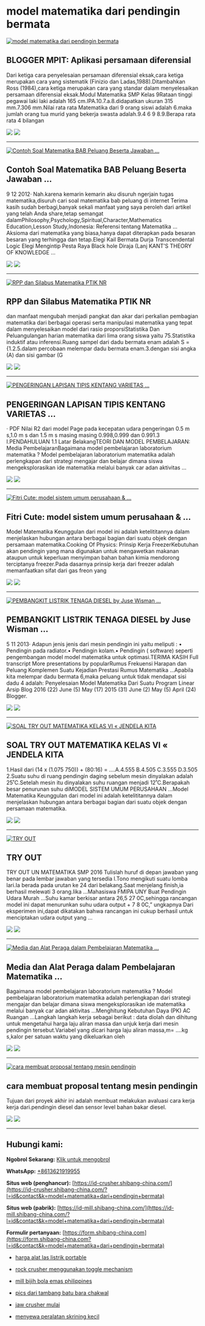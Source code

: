 # model matematika dari pendingin bermata

<a href="https://swt.shibang-china.com/?l=id&img&k=model+matematika+dari+pendingin+bermata" target="_blank">![model matematika dari pendingin bermata](http://static.shibang-china.com/all-800x300/595.jpg)</a>

## BLOGGER MPIT: Aplikasi persamaan diferensial
Dari ketiga cara penyelesaian persamaan diferensial eksak,cara ketiga merupakan cara yang sistematik (Finizio dan Ladas,1988).Ditambahkan Ross (1984),cara ketiga merupakan cara yang standar dalam menyelesaikan persamaan diferensial eksak.Modul Matematika SMP Kelas 9Rataan tinggi pegawai laki laki adalah 165 cm.IPA.10.7.a.8.didapatkan ukuran 315 mm.7.306 mm.Nilai rata rata Matematika dari 9 orang siswi adalah 6.maka jumlah orang tua murid yang bekerja swasta adalah.9.4 6 9 8.9.Berapa rata rata 4 bilangan


<a href="https://whatsapp.shibangsoft.com/WhatsApp.php" target="_blank" title="WhatsApp">![](http://static.shibang-china.com/icon/whatsapp.png)</a> <a href="https://swt.shibang-china.com/?l=id&icon&k=model+matematika+dari+pendingin+bermata" target="_blank">![](http://static.shibang-china.com/icon/chat-id.png)</a>

---

<a href="https://swt.shibang-china.com/?l=id&img&k=model+matematika+dari+pendingin+bermata" target="_blank">![Contoh Soal Matematika BAB Peluang Beserta Jawaban …](http://static.shibang-china.com/all-800x300/1503.jpg)</a>

## Contoh Soal Matematika BAB Peluang Beserta Jawaban …
9 12 2012· Nah.karena kemarin kemarin aku disuruh ngerjain tugas matematika,disuruh cari soal matematika bab peluang di internet Terima kasih sudah berbagi,banyak sekali manfaat yang saya peroleh dari artikel yang telah Anda share,tetap semangat dalamPhilosophy,Psychology,Spiritual,Character,Mathematics Education,Lesson Study,Indonesia: Referensi tentang Matematika …Aksioma dari matematika yang biasa,hanya dapat diterapkan pada besaran besaran yang terhingga dan tetap.Elegi Kail Bermata Durja Transcendental Logic Elegi Mengintip Pesta Raya Black hole Diraja (Lanj KANT’S THEORY OF KNOWLEDGE …


<a href="https://whatsapp.shibangsoft.com/WhatsApp.php" target="_blank" title="WhatsApp">![](http://static.shibang-china.com/icon/whatsapp.png)</a> <a href="https://swt.shibang-china.com/?l=id&icon&k=model+matematika+dari+pendingin+bermata" target="_blank">![](http://static.shibang-china.com/icon/chat-id.png)</a>

---

<a href="https://swt.shibang-china.com/?l=id&img&k=model+matematika+dari+pendingin+bermata" target="_blank">![RPP dan Silabus Matematika PTIK NR](http://static.shibang-china.com/all-800x300/750.jpg)</a>

## RPP dan Silabus Matematika PTIK NR
dan manfaat mengubah menjadi pangkat dan akar dari perkalian pembagian matematika dari berbagai operasi serta manipulasi matematika yang tepat dalam menyelesaikan model dari rasio proporsiStatistika Dan Peluangulangan harian matematika dari lima orang siswa yaitu 75.Statistika induktif atau inferensi.Ruang sampel dari dadu bermata enam adalah S = {1.2.5.dalam percobaan melempar dadu bermata enam.3.dengan sisi angka (A) dan sisi gambar (G


<a href="https://whatsapp.shibangsoft.com/WhatsApp.php" target="_blank" title="WhatsApp">![](http://static.shibang-china.com/icon/whatsapp.png)</a> <a href="https://swt.shibang-china.com/?l=id&icon&k=model+matematika+dari+pendingin+bermata" target="_blank">![](http://static.shibang-china.com/icon/chat-id.png)</a>

---

<a href="https://swt.shibang-china.com/?l=id&img&k=model+matematika+dari+pendingin+bermata" target="_blank">![PENGERINGAN LAPISAN TIPIS KENTANG VARIETAS …](http://static.shibang-china.com/all-800x300/364.jpg)</a>

## PENGERINGAN LAPISAN TIPIS KENTANG VARIETAS …
· PDF Nilai R2 dari model Page pada kecepatan udara pengeringan 0.5 m s,1.0 m s dan 1.5 m s masing masing 0.998,0.999 dan 0.991.3 I.PENDAHULUAN 1.1 Latar BelakangTEORI DAN MODEL PEMBELAJARAN: Media PembelajaranBagaimana model pembelajaran laboratorium matematika ? Model pembelajaran laboratorium matematika adalah perlengkapan dari strategi mengajar dan belajar dimana siswa mengeksplorasikan ide matematika melalui banyak car adan aktivitas …


<a href="https://whatsapp.shibangsoft.com/WhatsApp.php" target="_blank" title="WhatsApp">![](http://static.shibang-china.com/icon/whatsapp.png)</a> <a href="https://swt.shibang-china.com/?l=id&icon&k=model+matematika+dari+pendingin+bermata" target="_blank">![](http://static.shibang-china.com/icon/chat-id.png)</a>

---

<a href="https://swt.shibang-china.com/?l=id&img&k=model+matematika+dari+pendingin+bermata" target="_blank">![Fitri Cute: model sistem umum perusahaan & …](http://static.shibang-china.com/all-800x300/1335.jpg)</a>

## Fitri Cute: model sistem umum perusahaan & …
Model Matematika Keunggulan dari model ini adalah ketelititannya dalam menjelaskan hubungan antara berbagai bagian dari suatu objek dengan persamaan matematika.Cooking Of Physics: Prinsip Kerja FreezerKebutuhan akan pendingin yang mana digunakan untuk mengawetkan makanan ataupun untuk keperluan menyimpan bahan bahan kimia mendorong terciptanya freezer.Pada dasarnya prinsip kerja dari freezer adalah memanfaatkan sifat dari gas freon yang


<a href="https://whatsapp.shibangsoft.com/WhatsApp.php" target="_blank" title="WhatsApp">![](http://static.shibang-china.com/icon/whatsapp.png)</a> <a href="https://swt.shibang-china.com/?l=id&icon&k=model+matematika+dari+pendingin+bermata" target="_blank">![](http://static.shibang-china.com/icon/chat-id.png)</a>

---

<a href="https://swt.shibang-china.com/?l=id&img&k=model+matematika+dari+pendingin+bermata" target="_blank">![PEMBANGKIT LISTRIK TENAGA DIESEL by Juse Wisman …](http://static.shibang-china.com/all-800x300/934.jpg)</a>

## PEMBANGKIT LISTRIK TENAGA DIESEL by Juse Wisman …
5 11 2013· Adapun jenis jenis dari mesin pendingin ini yaitu meliputi : • Pendingin pada radiator.• Pendingin kolam.• Pendingin ( software) seperti pengembangan model model matematika untuk optimasi.TERIMA KASIH Full transcript More presentations by popularRumus Frekuensi Harapan dan Peluang Komplemen Suatu Kejadian Prestasi Rumus Matematika …Apabila kita melempar dadu bermata 6,maka peluang untuk tidak mendapat sisi dadu 4 adalah: Penyelesaian Model Matematika Dari Suatu Program Linear Arsip Blog 2016 (22) June (5) May (17) 2015 (31) June (2) May (5) April (24) Blogger.


<a href="https://whatsapp.shibangsoft.com/WhatsApp.php" target="_blank" title="WhatsApp">![](http://static.shibang-china.com/icon/whatsapp.png)</a> <a href="https://swt.shibang-china.com/?l=id&icon&k=model+matematika+dari+pendingin+bermata" target="_blank">![](http://static.shibang-china.com/icon/chat-id.png)</a>

---

<a href="https://swt.shibang-china.com/?l=id&img&k=model+matematika+dari+pendingin+bermata" target="_blank">![SOAL TRY OUT MATEMATIKA KELAS VI « JENDELA KITA](http://static.shibang-china.com/all-800x300/698.jpg)</a>

## SOAL TRY OUT MATEMATIKA KELAS VI « JENDELA KITA
1.Hasil dari (14 x (1.075 750)) + (80:16) = ….A.4.555 B.4.505 C.3.555 D.3.505 2.Suatu suhu di ruang pendingin daging sebelum mesin dinyalakan adalah 25˚C.Setelah mesin itu dinyalakan suhu ruangan menjadi 12˚C.Berapakah besar penurunan suhu diMODEL SISTEM UMUM PERUSAHAAN …Model Matematika Keunggulan dari model ini adalah ketelititannya dalam menjelaskan hubungan antara berbagai bagian dari suatu objek dengan persamaan matematika.


<a href="https://whatsapp.shibangsoft.com/WhatsApp.php" target="_blank" title="WhatsApp">![](http://static.shibang-china.com/icon/whatsapp.png)</a> <a href="https://swt.shibang-china.com/?l=id&icon&k=model+matematika+dari+pendingin+bermata" target="_blank">![](http://static.shibang-china.com/icon/chat-id.png)</a>

---

<a href="https://swt.shibang-china.com/?l=id&img&k=model+matematika+dari+pendingin+bermata" target="_blank">![TRY OUT](http://static.shibang-china.com/all-800x300/66.jpg)</a>

## TRY OUT
TRY OUT UN MATEMATIKA SMP 2016 Tulislah huruf di depan jawaban yang benar pada lembar jawaban yang tersedia l.Tono mengikuti suatu lomba lari.Ia berada pada urutan ke 24 dari belakang.Saat menjelang finish,ia berhasil melewati 3 orang.Iika …Mahasiswa FMIPA UNY Buat Pendingin Udara Murah …Suhu kamar berkisar antara 26,5 27 0C,sehingga rancangan model ini dapat menurunkan suhu udara output + 7 8 0C,” ungkapnya Dari eksperimen ini,dapat dikatakan bahwa rancangan ini cukup berhasil untuk menciptakan udara output yang …


<a href="https://whatsapp.shibangsoft.com/WhatsApp.php" target="_blank" title="WhatsApp">![](http://static.shibang-china.com/icon/whatsapp.png)</a> <a href="https://swt.shibang-china.com/?l=id&icon&k=model+matematika+dari+pendingin+bermata" target="_blank">![](http://static.shibang-china.com/icon/chat-id.png)</a>

---

<a href="https://swt.shibang-china.com/?l=id&img&k=model+matematika+dari+pendingin+bermata" target="_blank">![Media dan Alat Peraga dalam Pembelajaran Matematika …](http://static.shibang-china.com/all-800x300/681.jpg)</a>

## Media dan Alat Peraga dalam Pembelajaran Matematika …
Bagaimana model pembelajaran laboratorium matematika ? Model pembelajaran laboratorium matematika adalah perlengkapan dari strategi mengajar dan belajar dimana siswa mengeksplorasikan ide matematika melalui banyak car adan aktivitas …Menghitung Kebutuhan Daya (PK) AC Ruangan …Langkah langkah kerja sebagai berikut : data diolah dan dihitung untuk mengetahui harga laju aliran massa dan unjuk kerja dari mesin pendingin tersebut.Variabel yang dicari harga laju aliran massa,m= ….kg s,kalor per satuan waktu yang dikeluarkan oleh


<a href="https://whatsapp.shibangsoft.com/WhatsApp.php" target="_blank" title="WhatsApp">![](http://static.shibang-china.com/icon/whatsapp.png)</a> <a href="https://swt.shibang-china.com/?l=id&icon&k=model+matematika+dari+pendingin+bermata" target="_blank">![](http://static.shibang-china.com/icon/chat-id.png)</a>

---

<a href="https://swt.shibang-china.com/?l=id&img&k=model+matematika+dari+pendingin+bermata" target="_blank">![cara membuat proposal tentang mesin pendingin](http://static.shibang-china.com/all-800x300/466.jpg)</a>

## cara membuat proposal tentang mesin pendingin
Tujuan dari proyek akhir ini adalah membuat melakukan avaluasi cara kerja kerja dari.pendingin diesel dan sensor level bahan bakar diesel.

<a href="https://whatsapp.shibangsoft.com/WhatsApp.php" target="_blank" title="WhatsApp">![](http://static.shibang-china.com/icon/whatsapp.png)</a> <a href="https://swt.shibang-china.com/?l=id&icon&k=model+matematika+dari+pendingin+bermata" target="_blank">![](http://static.shibang-china.com/icon/chat-id.png)</a>

---
## Hubungi kami:

**Ngobrol Sekarang:** [Klik untuk mengobrol](https://swt.shibang-china.com?l=id&contact&k=model+matematika+dari+pendingin+bermata)

**WhatsApp:**  [+8613621919955](https://whatsapp.shibangsoft.com/WhatsApp.php)

**Situs web (penghancur):** [https://id-crusher.shibang-china.com/](https://id-crusher.shibang-china.com/?l=id&contact&k=model+matematika+dari+pendingin+bermata)

**Situs web (pabrik):** [https://id-mill.shibang-china.com/](https://id-mill.shibang-china.com/?l=id&contact&k=model+matematika+dari+pendingin+bermata)

**Formulir pertanyaan:** [https://form.shibang-china.com](https://form.shibang-china.com?l=id&contact&k=model+matematika+dari+pendingin+bermata)

* [harga alat las listrik portable](../30/harga%20alat%20las%20listrik%20portable.md)

* [rock crusher menggunakan toggle mechanism](../18/rock%20crusher%20menggunakan%20toggle%20mechanism.md)

* [mill bijih bola emas philippines](../25/mill%20bijih%20bola%20emas%20philippines.md)

* [pics dari tambang batu bara chakwal](../26/pics%20dari%20tambang%20batu%20bara%20chakwal.md)

* [jaw crusher mulai](../19/jaw%20crusher%20mulai.md)

* [menyewa peralatan skrining kecil](../20/menyewa%20peralatan%20skrining%20kecil.md)